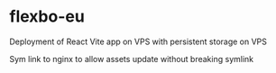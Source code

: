 # flexbo-eu

Deployment of React Vite app on VPS with persistent storage on VPS

Sym link to nginx to allow assets update without breaking symlink
